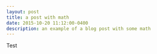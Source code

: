 ```yaml
---
layout: post
title: a post with math
date: 2015-10-20 11:12:00-0400
description: an example of a blog post with some math
---
```

Test
